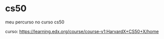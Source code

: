 # cs50

meu percurso no curso cs50

curso: https://learning.edx.org/course/course-v1:HarvardX+CS50+X/home
